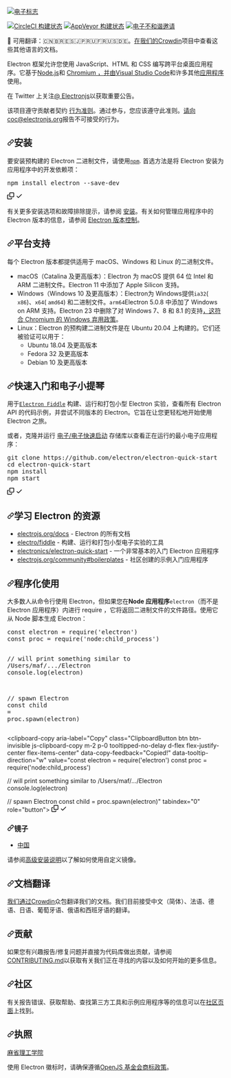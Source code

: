 <div class="Box-sc-g0xbh4-0 bJMeLZ js-snippet-clipboard-copy-unpositioned" data-hpc="true"><article class="markdown-body entry-content container-lg" itemprop="text"><p dir="auto"><a href="https://electronjs.org" rel="nofollow"><img src="https://camo.githubusercontent.com/f076c94650baf4751dfbd6efa6a8a06f95f59cced91e3bd5b0616ffa9864aba8/68747470733a2f2f656c656374726f6e6a732e6f72672f696d616765732f656c656374726f6e2d6c6f676f2e737667" alt="电子标志" data-canonical-src="https://electronjs.org/images/electron-logo.svg" style="max-width: 100%;"></a></p>
<p dir="auto"><a href="https://circleci.com/gh/electron/electron/tree/main" rel="nofollow"><img src="https://camo.githubusercontent.com/719261f425023d29070639f7c8201d784f7680b21f5841a6540d7e816b75d1e4/68747470733a2f2f636972636c6563692e636f6d2f67682f656c656374726f6e2f656c656374726f6e2f747265652f6d61696e2e7376673f7374796c653d736869656c64" alt="CircleCI 构建状态" data-canonical-src="https://circleci.com/gh/electron/electron/tree/main.svg?style=shield" style="max-width: 100%;"></a>
<a href="https://ci.appveyor.com/project/electron-bot/electron-ljo26/branch/main" rel="nofollow"><img src="https://camo.githubusercontent.com/0deb5e493d7be184ac0ce6321eb90daedc8558757cb6fd0d3ad5c4303556a669/68747470733a2f2f63692e6170707665796f722e636f6d2f6170692f70726f6a656374732f7374617475732f346c6767693964706a6331716f62376b2f6272616e63682f6d61696e3f7376673d74727565" alt="AppVeyor 构建状态" data-canonical-src="https://ci.appveyor.com/api/projects/status/4lggi9dpjc1qob7k/branch/main?svg=true" style="max-width: 100%;"></a>
<a href="https://discord.gg/electronjs" rel="nofollow"><img src="https://camo.githubusercontent.com/b0652413c6b6e55c89dbe550bf8fb6cf4cf1bf931115584ffd26a9532c0fc5d1/68747470733a2f2f696d672e736869656c64732e696f2f646973636f72642f3734353033373335313136333532373138393f636f6c6f723d253233373238394441266c6162656c3d63686174266c6f676f3d646973636f7264266c6f676f436f6c6f723d7768697465" alt="电子不和谐邀请" data-canonical-src="https://img.shields.io/discord/745037351163527189?color=%237289DA&amp;label=chat&amp;logo=discord&amp;logoColor=white" style="max-width: 100%;"></a></p>
<p dir="auto"><font style="vertical-align: inherit;"><font style="vertical-align: inherit;">📝 可用翻译：🇨🇳🇧🇷🇪🇸🇯🇵🇷🇺🇫🇷🇺🇸🇩🇪。</font></font><a href="https://crowdin.com/project/electron" rel="nofollow"><font style="vertical-align: inherit;"><font style="vertical-align: inherit;">在我们的Crowdin</font></font></a><font style="vertical-align: inherit;"><font style="vertical-align: inherit;">项目中查看这些其他语言的文档</font><font style="vertical-align: inherit;">。</font></font></p>
<p dir="auto"><font style="vertical-align: inherit;"><font style="vertical-align: inherit;">Electron 框架允许您使用 JavaScript、HTML 和 CSS 编写跨平台桌面应用程序。</font><font style="vertical-align: inherit;">它基于</font></font><a href="https://nodejs.org/" rel="nofollow"><font style="vertical-align: inherit;"><font style="vertical-align: inherit;">Node.js</font></font></a><font style="vertical-align: inherit;"><font style="vertical-align: inherit;">和
</font></font><a href="https://www.chromium.org" rel="nofollow"><font style="vertical-align: inherit;"><font style="vertical-align: inherit;">Chromium ，并由</font></font></a><font style="vertical-align: inherit;"></font><a href="https://github.com/Microsoft/vscode/"><font style="vertical-align: inherit;"><font style="vertical-align: inherit;">Visual Studio Code</font></font></a><font style="vertical-align: inherit;"><font style="vertical-align: inherit;">和许多其他</font></font><a href="https://electronjs.org/apps" rel="nofollow"><font style="vertical-align: inherit;"><font style="vertical-align: inherit;">应用程序</font></font></a><font style="vertical-align: inherit;"><font style="vertical-align: inherit;">使用</font><font style="vertical-align: inherit;">。</font></font></p>
<p dir="auto"><font style="vertical-align: inherit;"><font style="vertical-align: inherit;">在 Twitter 上关注</font></font><a href="https://twitter.com/electronjs" rel="nofollow"><font style="vertical-align: inherit;"><font style="vertical-align: inherit;">@ Electronjs</font></font></a><font style="vertical-align: inherit;"><font style="vertical-align: inherit;">以获取重要公告。</font></font></p>
<p dir="auto"><font style="vertical-align: inherit;"><font style="vertical-align: inherit;">该项目遵守贡献者契约
</font></font><a href="https://github.com/electron/electron/tree/main/CODE_OF_CONDUCT.md"><font style="vertical-align: inherit;"><font style="vertical-align: inherit;">行为准则</font></font></a><font style="vertical-align: inherit;"><font style="vertical-align: inherit;">。</font><font style="vertical-align: inherit;">通过参与，您应该遵守此准则。</font></font><a href="mailto:coc@electronjs.org"><font style="vertical-align: inherit;"><font style="vertical-align: inherit;">请向coc@electronjs.org</font></font></a><font style="vertical-align: inherit;"><font style="vertical-align: inherit;">报告不可接受的行为</font><font style="vertical-align: inherit;">。</font></font></p>
<h2 tabindex="-1" dir="auto"><a id="user-content-installation" class="anchor" aria-hidden="true" tabindex="-1" href="#installation"><svg class="octicon octicon-link" viewBox="0 0 16 16" version="1.1" width="16" height="16" aria-hidden="true"><path d="m7.775 3.275 1.25-1.25a3.5 3.5 0 1 1 4.95 4.95l-2.5 2.5a3.5 3.5 0 0 1-4.95 0 .751.751 0 0 1 .018-1.042.751.751 0 0 1 1.042-.018 1.998 1.998 0 0 0 2.83 0l2.5-2.5a2.002 2.002 0 0 0-2.83-2.83l-1.25 1.25a.751.751 0 0 1-1.042-.018.751.751 0 0 1-.018-1.042Zm-4.69 9.64a1.998 1.998 0 0 0 2.83 0l1.25-1.25a.751.751 0 0 1 1.042.018.751.751 0 0 1 .018 1.042l-1.25 1.25a3.5 3.5 0 1 1-4.95-4.95l2.5-2.5a3.5 3.5 0 0 1 4.95 0 .751.751 0 0 1-.018 1.042.751.751 0 0 1-1.042.018 1.998 1.998 0 0 0-2.83 0l-2.5 2.5a1.998 1.998 0 0 0 0 2.83Z"></path></svg></a><font style="vertical-align: inherit;"><font style="vertical-align: inherit;">安装</font></font></h2>
<p dir="auto"><font style="vertical-align: inherit;"><font style="vertical-align: inherit;">要安装预构建的 Electron 二进制文件，请使用</font></font><a href="https://docs.npmjs.com/" rel="nofollow"><code>npm</code></a><font style="vertical-align: inherit;"><font style="vertical-align: inherit;">. </font><font style="vertical-align: inherit;">首选方法是将 Electron 安装为应用程序中的开发依赖项：</font></font></p>
<div class="highlight highlight-source-shell notranslate position-relative overflow-auto" dir="auto"><pre>npm install electron --save-dev</pre><div class="zeroclipboard-container">
    <clipboard-copy aria-label="Copy" class="ClipboardButton btn btn-invisible js-clipboard-copy m-2 p-0 tooltipped-no-delay d-flex flex-justify-center flex-items-center" data-copy-feedback="Copied!" data-tooltip-direction="w" value="npm install electron --save-dev" tabindex="0" role="button">
      <svg aria-hidden="true" height="16" viewBox="0 0 16 16" version="1.1" width="16" data-view-component="true" class="octicon octicon-copy js-clipboard-copy-icon">
    <path d="M0 6.75C0 5.784.784 5 1.75 5h1.5a.75.75 0 0 1 0 1.5h-1.5a.25.25 0 0 0-.25.25v7.5c0 .138.112.25.25.25h7.5a.25.25 0 0 0 .25-.25v-1.5a.75.75 0 0 1 1.5 0v1.5A1.75 1.75 0 0 1 9.25 16h-7.5A1.75 1.75 0 0 1 0 14.25Z"></path><path d="M5 1.75C5 .784 5.784 0 6.75 0h7.5C15.216 0 16 .784 16 1.75v7.5A1.75 1.75 0 0 1 14.25 11h-7.5A1.75 1.75 0 0 1 5 9.25Zm1.75-.25a.25.25 0 0 0-.25.25v7.5c0 .138.112.25.25.25h7.5a.25.25 0 0 0 .25-.25v-7.5a.25.25 0 0 0-.25-.25Z"></path>
</svg>
      <svg aria-hidden="true" height="16" viewBox="0 0 16 16" version="1.1" width="16" data-view-component="true" class="octicon octicon-check js-clipboard-check-icon color-fg-success d-none">
    <path d="M13.78 4.22a.75.75 0 0 1 0 1.06l-7.25 7.25a.75.75 0 0 1-1.06 0L2.22 9.28a.751.751 0 0 1 .018-1.042.751.751 0 0 1 1.042-.018L6 10.94l6.72-6.72a.75.75 0 0 1 1.06 0Z"></path>
</svg>
    </clipboard-copy>
  </div></div>
<p dir="auto"><font style="vertical-align: inherit;"><font style="vertical-align: inherit;">有关更多安装选项和故障排除提示，请参阅
</font></font><a href="/electron/electron/blob/main/docs/tutorial/installation.md"><font style="vertical-align: inherit;"><font style="vertical-align: inherit;">安装</font></font></a><font style="vertical-align: inherit;"><font style="vertical-align: inherit;">。</font><font style="vertical-align: inherit;">有关如何管理应用程序中的 Electron 版本的信息，请参阅
</font></font><a href="/electron/electron/blob/main/docs/tutorial/electron-versioning.md"><font style="vertical-align: inherit;"><font style="vertical-align: inherit;">Electron 版本控制</font></font></a><font style="vertical-align: inherit;"><font style="vertical-align: inherit;">。</font></font></p>
<h2 tabindex="-1" dir="auto"><a id="user-content-platform-support" class="anchor" aria-hidden="true" tabindex="-1" href="#platform-support"><svg class="octicon octicon-link" viewBox="0 0 16 16" version="1.1" width="16" height="16" aria-hidden="true"><path d="m7.775 3.275 1.25-1.25a3.5 3.5 0 1 1 4.95 4.95l-2.5 2.5a3.5 3.5 0 0 1-4.95 0 .751.751 0 0 1 .018-1.042.751.751 0 0 1 1.042-.018 1.998 1.998 0 0 0 2.83 0l2.5-2.5a2.002 2.002 0 0 0-2.83-2.83l-1.25 1.25a.751.751 0 0 1-1.042-.018.751.751 0 0 1-.018-1.042Zm-4.69 9.64a1.998 1.998 0 0 0 2.83 0l1.25-1.25a.751.751 0 0 1 1.042.018.751.751 0 0 1 .018 1.042l-1.25 1.25a3.5 3.5 0 1 1-4.95-4.95l2.5-2.5a3.5 3.5 0 0 1 4.95 0 .751.751 0 0 1-.018 1.042.751.751 0 0 1-1.042.018 1.998 1.998 0 0 0-2.83 0l-2.5 2.5a1.998 1.998 0 0 0 0 2.83Z"></path></svg></a><font style="vertical-align: inherit;"><font style="vertical-align: inherit;">平台支持</font></font></h2>
<p dir="auto"><font style="vertical-align: inherit;"><font style="vertical-align: inherit;">每个 Electron 版本都提供适用于 macOS、Windows 和 Linux 的二进制文件。</font></font></p>
<ul dir="auto">
<li><font style="vertical-align: inherit;"><font style="vertical-align: inherit;">macOS（Catalina 及更高版本）：Electron 为 macOS 提供 64 位 Intel 和 ARM 二进制文件。</font><font style="vertical-align: inherit;">Electron 11 中添加了 Apple Silicon 支持。</font></font></li>
<li><font style="vertical-align: inherit;"><font style="vertical-align: inherit;">Windows（Windows 10 及更高版本）：Electron</font><font style="vertical-align: inherit;">为 Windows提供</font></font><code>ia32</code><font style="vertical-align: inherit;"><font style="vertical-align: inherit;">( </font></font><code>x86</code><font style="vertical-align: inherit;"><font style="vertical-align: inherit;">)、</font></font><code>x64</code><font style="vertical-align: inherit;"><font style="vertical-align: inherit;">( </font></font><code>amd64</code><font style="vertical-align: inherit;"><font style="vertical-align: inherit;">) 和二进制文件。</font></font><code>arm64</code><font style="vertical-align: inherit;"><font style="vertical-align: inherit;">Electron 5.0.8 中添加了 Windows on ARM 支持。</font><font style="vertical-align: inherit;">Electron 23 中删除了对 Windows 7、8 和 8.1 的支持</font></font><a href="https://www.electronjs.org/blog/windows-7-to-8-1-deprecation-notice" rel="nofollow"><font style="vertical-align: inherit;"><font style="vertical-align: inherit;">，这符合 Chromium 的 Windows 弃用政策</font></font></a><font style="vertical-align: inherit;"><font style="vertical-align: inherit;">。</font></font></li>
<li><font style="vertical-align: inherit;"><font style="vertical-align: inherit;">Linux：Electron 的预构建二进制文件是在 Ubuntu 20.04 上构建的。</font><font style="vertical-align: inherit;">它们还被验证可以用于：
</font></font><ul dir="auto">
<li><font style="vertical-align: inherit;"><font style="vertical-align: inherit;">Ubuntu 18.04 及更高版本</font></font></li>
<li><font style="vertical-align: inherit;"><font style="vertical-align: inherit;">Fedora 32 及更高版本</font></font></li>
<li><font style="vertical-align: inherit;"><font style="vertical-align: inherit;">Debian 10 及更高版本</font></font></li>
</ul>
</li>
</ul>
<h2 tabindex="-1" dir="auto"><a id="user-content-quick-start--electron-fiddle" class="anchor" aria-hidden="true" tabindex="-1" href="#quick-start--electron-fiddle"><svg class="octicon octicon-link" viewBox="0 0 16 16" version="1.1" width="16" height="16" aria-hidden="true"><path d="m7.775 3.275 1.25-1.25a3.5 3.5 0 1 1 4.95 4.95l-2.5 2.5a3.5 3.5 0 0 1-4.95 0 .751.751 0 0 1 .018-1.042.751.751 0 0 1 1.042-.018 1.998 1.998 0 0 0 2.83 0l2.5-2.5a2.002 2.002 0 0 0-2.83-2.83l-1.25 1.25a.751.751 0 0 1-1.042-.018.751.751 0 0 1-.018-1.042Zm-4.69 9.64a1.998 1.998 0 0 0 2.83 0l1.25-1.25a.751.751 0 0 1 1.042.018.751.751 0 0 1 .018 1.042l-1.25 1.25a3.5 3.5 0 1 1-4.95-4.95l2.5-2.5a3.5 3.5 0 0 1 4.95 0 .751.751 0 0 1-.018 1.042.751.751 0 0 1-1.042.018 1.998 1.998 0 0 0-2.83 0l-2.5 2.5a1.998 1.998 0 0 0 0 2.83Z"></path></svg></a><font style="vertical-align: inherit;"><font style="vertical-align: inherit;">快速入门和电子小提琴</font></font></h2>
<p dir="auto"><font style="vertical-align: inherit;"><font style="vertical-align: inherit;">用于</font></font><a href="https://github.com/electron/fiddle"><code>Electron Fiddle</code></a><font style="vertical-align: inherit;"><font style="vertical-align: inherit;">
构建、运行和打包小型 Electron 实验，查看所有 Electron API 的代码示例，并尝试不同版本的 Electron。</font><font style="vertical-align: inherit;">它旨在让您更轻松地开始使用 Electron 之旅。</font></font></p>
<p dir="auto"><font style="vertical-align: inherit;"><font style="vertical-align: inherit;">或者，克隆并运行
</font></font><a href="https://github.com/electron/electron-quick-start"><font style="vertical-align: inherit;"><font style="vertical-align: inherit;">电子/电子快速启动</font></font></a><font style="vertical-align: inherit;"><font style="vertical-align: inherit;">
存储库以查看正在运行的最小电子应用程序：</font></font></p>
<div class="highlight highlight-source-shell notranslate position-relative overflow-auto" dir="auto"><pre>git clone https://github.com/electron/electron-quick-start
<span class="pl-c1">cd</span> electron-quick-start
npm install
npm start</pre><div class="zeroclipboard-container">
    <clipboard-copy aria-label="Copy" class="ClipboardButton btn btn-invisible js-clipboard-copy m-2 p-0 tooltipped-no-delay d-flex flex-justify-center flex-items-center" data-copy-feedback="Copied!" data-tooltip-direction="w" value="git clone https://github.com/electron/electron-quick-start
cd electron-quick-start
npm install
npm start" tabindex="0" role="button">
      <svg aria-hidden="true" height="16" viewBox="0 0 16 16" version="1.1" width="16" data-view-component="true" class="octicon octicon-copy js-clipboard-copy-icon">
    <path d="M0 6.75C0 5.784.784 5 1.75 5h1.5a.75.75 0 0 1 0 1.5h-1.5a.25.25 0 0 0-.25.25v7.5c0 .138.112.25.25.25h7.5a.25.25 0 0 0 .25-.25v-1.5a.75.75 0 0 1 1.5 0v1.5A1.75 1.75 0 0 1 9.25 16h-7.5A1.75 1.75 0 0 1 0 14.25Z"></path><path d="M5 1.75C5 .784 5.784 0 6.75 0h7.5C15.216 0 16 .784 16 1.75v7.5A1.75 1.75 0 0 1 14.25 11h-7.5A1.75 1.75 0 0 1 5 9.25Zm1.75-.25a.25.25 0 0 0-.25.25v7.5c0 .138.112.25.25.25h7.5a.25.25 0 0 0 .25-.25v-7.5a.25.25 0 0 0-.25-.25Z"></path>
</svg>
      <svg aria-hidden="true" height="16" viewBox="0 0 16 16" version="1.1" width="16" data-view-component="true" class="octicon octicon-check js-clipboard-check-icon color-fg-success d-none">
    <path d="M13.78 4.22a.75.75 0 0 1 0 1.06l-7.25 7.25a.75.75 0 0 1-1.06 0L2.22 9.28a.751.751 0 0 1 .018-1.042.751.751 0 0 1 1.042-.018L6 10.94l6.72-6.72a.75.75 0 0 1 1.06 0Z"></path>
</svg>
    </clipboard-copy>
  </div></div>
<h2 tabindex="-1" dir="auto"><a id="user-content-resources-for-learning-electron" class="anchor" aria-hidden="true" tabindex="-1" href="#resources-for-learning-electron"><svg class="octicon octicon-link" viewBox="0 0 16 16" version="1.1" width="16" height="16" aria-hidden="true"><path d="m7.775 3.275 1.25-1.25a3.5 3.5 0 1 1 4.95 4.95l-2.5 2.5a3.5 3.5 0 0 1-4.95 0 .751.751 0 0 1 .018-1.042.751.751 0 0 1 1.042-.018 1.998 1.998 0 0 0 2.83 0l2.5-2.5a2.002 2.002 0 0 0-2.83-2.83l-1.25 1.25a.751.751 0 0 1-1.042-.018.751.751 0 0 1-.018-1.042Zm-4.69 9.64a1.998 1.998 0 0 0 2.83 0l1.25-1.25a.751.751 0 0 1 1.042.018.751.751 0 0 1 .018 1.042l-1.25 1.25a3.5 3.5 0 1 1-4.95-4.95l2.5-2.5a3.5 3.5 0 0 1 4.95 0 .751.751 0 0 1-.018 1.042.751.751 0 0 1-1.042.018 1.998 1.998 0 0 0-2.83 0l-2.5 2.5a1.998 1.998 0 0 0 0 2.83Z"></path></svg></a><font style="vertical-align: inherit;"><font style="vertical-align: inherit;">学习 Electron 的资源</font></font></h2>
<ul dir="auto">
<li><a href="https://electronjs.org/docs" rel="nofollow"><font style="vertical-align: inherit;"><font style="vertical-align: inherit;">electrojs.org/docs</font></font></a><font style="vertical-align: inherit;"><font style="vertical-align: inherit;"> - Electron 的所有文档</font></font></li>
<li><a href="https://github.com/electron/fiddle"><font style="vertical-align: inherit;"><font style="vertical-align: inherit;">electro/fiddle</font></font></a><font style="vertical-align: inherit;"><font style="vertical-align: inherit;"> - 构建、运行和打包小型电子实验的工具</font></font></li>
<li><a href="https://github.com/electron/electron-quick-start"><font style="vertical-align: inherit;"><font style="vertical-align: inherit;">electronics/electron-quick-start</font></font></a><font style="vertical-align: inherit;"><font style="vertical-align: inherit;"> - 一个非常基本的入门 Electron 应用程序</font></font></li>
<li><a href="https://electronjs.org/community#boilerplates" rel="nofollow"><font style="vertical-align: inherit;"><font style="vertical-align: inherit;">electrojs.org/community#boilerplates</font></font></a><font style="vertical-align: inherit;"><font style="vertical-align: inherit;"> - 社区创建的示例入门应用程序</font></font></li>
</ul>
<h2 tabindex="-1" dir="auto"><a id="user-content-programmatic-usage" class="anchor" aria-hidden="true" tabindex="-1" href="#programmatic-usage"><svg class="octicon octicon-link" viewBox="0 0 16 16" version="1.1" width="16" height="16" aria-hidden="true"><path d="m7.775 3.275 1.25-1.25a3.5 3.5 0 1 1 4.95 4.95l-2.5 2.5a3.5 3.5 0 0 1-4.95 0 .751.751 0 0 1 .018-1.042.751.751 0 0 1 1.042-.018 1.998 1.998 0 0 0 2.83 0l2.5-2.5a2.002 2.002 0 0 0-2.83-2.83l-1.25 1.25a.751.751 0 0 1-1.042-.018.751.751 0 0 1-.018-1.042Zm-4.69 9.64a1.998 1.998 0 0 0 2.83 0l1.25-1.25a.751.751 0 0 1 1.042.018.751.751 0 0 1 .018 1.042l-1.25 1.25a3.5 3.5 0 1 1-4.95-4.95l2.5-2.5a3.5 3.5 0 0 1 4.95 0 .751.751 0 0 1-.018 1.042.751.751 0 0 1-1.042.018 1.998 1.998 0 0 0-2.83 0l-2.5 2.5a1.998 1.998 0 0 0 0 2.83Z"></path></svg></a><font style="vertical-align: inherit;"><font style="vertical-align: inherit;">程序化使用</font></font></h2>
<p dir="auto"><font style="vertical-align: inherit;"><font style="vertical-align: inherit;">大多数人从命令行使用 Electron，但如果您在</font><strong><font style="vertical-align: inherit;">Node 应用程序</font></strong></font><code>electron</code><font style="vertical-align: inherit;"><font style="vertical-align: inherit;">（而不是 Electron 应用程序）内进行 require </font><font style="vertical-align: inherit;">，它将返回二进制文件的文件路径。</font><font style="vertical-align: inherit;">使用它从 Node 脚本生成 Electron：</font></font><strong><font style="vertical-align: inherit;"></font></strong><font style="vertical-align: inherit;"></font></p>
<div class="highlight highlight-source-js notranslate position-relative overflow-auto" dir="auto"><pre><span class="pl-k">const</span> <span class="pl-s1">electron</span> <span class="pl-c1">=</span> <span class="pl-en">require</span><span class="pl-kos">(</span><span class="pl-s">'electron'</span><span class="pl-kos">)</span>
<span class="pl-k">const</span> <span class="pl-s1">proc</span> <span class="pl-c1">=</span> <span class="pl-en">require</span><span class="pl-kos">(</span><span class="pl-s">'node:child_process'</span><span class="pl-kos">)</span>

<span class="pl-c">// will print something similar to /Users/maf/.../Electron</span>
<span class="pl-smi">console</span><span class="pl-kos">.</span><span class="pl-en">log</span><span class="pl-kos">(</span><span class="pl-s1">electron</span><span class="pl-kos">)</span>

<span class="pl-c">// spawn Electron</span>
<span class="pl-k">const</span> <span class="pl-s1">child</span> <span class="pl-c1">=</span> <span class="pl-s1">proc</span><span class="pl-kos">.</span><span class="pl-en">spawn</span><span class="pl-kos">(</span><span class="pl-s1">electron</span><span class="pl-kos">)</span></pre><div class="zeroclipboard-container">
    <clipboard-copy aria-label="Copy" class="ClipboardButton btn btn-invisible js-clipboard-copy m-2 p-0 tooltipped-no-delay d-flex flex-justify-center flex-items-center" data-copy-feedback="Copied!" data-tooltip-direction="w" value="const electron = require('electron')
const proc = require('node:child_process')

// will print something similar to /Users/maf/.../Electron
console.log(electron)

// spawn Electron
const child = proc.spawn(electron)" tabindex="0" role="button">
      <svg aria-hidden="true" height="16" viewBox="0 0 16 16" version="1.1" width="16" data-view-component="true" class="octicon octicon-copy js-clipboard-copy-icon">
    <path d="M0 6.75C0 5.784.784 5 1.75 5h1.5a.75.75 0 0 1 0 1.5h-1.5a.25.25 0 0 0-.25.25v7.5c0 .138.112.25.25.25h7.5a.25.25 0 0 0 .25-.25v-1.5a.75.75 0 0 1 1.5 0v1.5A1.75 1.75 0 0 1 9.25 16h-7.5A1.75 1.75 0 0 1 0 14.25Z"></path><path d="M5 1.75C5 .784 5.784 0 6.75 0h7.5C15.216 0 16 .784 16 1.75v7.5A1.75 1.75 0 0 1 14.25 11h-7.5A1.75 1.75 0 0 1 5 9.25Zm1.75-.25a.25.25 0 0 0-.25.25v7.5c0 .138.112.25.25.25h7.5a.25.25 0 0 0 .25-.25v-7.5a.25.25 0 0 0-.25-.25Z"></path>
</svg>
      <svg aria-hidden="true" height="16" viewBox="0 0 16 16" version="1.1" width="16" data-view-component="true" class="octicon octicon-check js-clipboard-check-icon color-fg-success d-none">
    <path d="M13.78 4.22a.75.75 0 0 1 0 1.06l-7.25 7.25a.75.75 0 0 1-1.06 0L2.22 9.28a.751.751 0 0 1 .018-1.042.751.751 0 0 1 1.042-.018L6 10.94l6.72-6.72a.75.75 0 0 1 1.06 0Z"></path>
</svg>
    </clipboard-copy>
  </div></div>
<h3 tabindex="-1" dir="auto"><a id="user-content-mirrors" class="anchor" aria-hidden="true" tabindex="-1" href="#mirrors"><svg class="octicon octicon-link" viewBox="0 0 16 16" version="1.1" width="16" height="16" aria-hidden="true"><path d="m7.775 3.275 1.25-1.25a3.5 3.5 0 1 1 4.95 4.95l-2.5 2.5a3.5 3.5 0 0 1-4.95 0 .751.751 0 0 1 .018-1.042.751.751 0 0 1 1.042-.018 1.998 1.998 0 0 0 2.83 0l2.5-2.5a2.002 2.002 0 0 0-2.83-2.83l-1.25 1.25a.751.751 0 0 1-1.042-.018.751.751 0 0 1-.018-1.042Zm-4.69 9.64a1.998 1.998 0 0 0 2.83 0l1.25-1.25a.751.751 0 0 1 1.042.018.751.751 0 0 1 .018 1.042l-1.25 1.25a3.5 3.5 0 1 1-4.95-4.95l2.5-2.5a3.5 3.5 0 0 1 4.95 0 .751.751 0 0 1-.018 1.042.751.751 0 0 1-1.042.018 1.998 1.998 0 0 0-2.83 0l-2.5 2.5a1.998 1.998 0 0 0 0 2.83Z"></path></svg></a><font style="vertical-align: inherit;"><font style="vertical-align: inherit;">镜子</font></font></h3>
<ul dir="auto">
<li><a href="https://npmmirror.com/mirrors/electron/" rel="nofollow"><font style="vertical-align: inherit;"><font style="vertical-align: inherit;">中国</font></font></a></li>
</ul>
<p dir="auto"><font style="vertical-align: inherit;"><font style="vertical-align: inherit;">请参阅</font></font><a href="https://www.electronjs.org/docs/latest/tutorial/installation#mirror" rel="nofollow"><font style="vertical-align: inherit;"><font style="vertical-align: inherit;">高级安装说明</font></font></a><font style="vertical-align: inherit;"><font style="vertical-align: inherit;">以了解如何使用自定义镜像。</font></font></p>
<h2 tabindex="-1" dir="auto"><a id="user-content-documentation-translations" class="anchor" aria-hidden="true" tabindex="-1" href="#documentation-translations"><svg class="octicon octicon-link" viewBox="0 0 16 16" version="1.1" width="16" height="16" aria-hidden="true"><path d="m7.775 3.275 1.25-1.25a3.5 3.5 0 1 1 4.95 4.95l-2.5 2.5a3.5 3.5 0 0 1-4.95 0 .751.751 0 0 1 .018-1.042.751.751 0 0 1 1.042-.018 1.998 1.998 0 0 0 2.83 0l2.5-2.5a2.002 2.002 0 0 0-2.83-2.83l-1.25 1.25a.751.751 0 0 1-1.042-.018.751.751 0 0 1-.018-1.042Zm-4.69 9.64a1.998 1.998 0 0 0 2.83 0l1.25-1.25a.751.751 0 0 1 1.042.018.751.751 0 0 1 .018 1.042l-1.25 1.25a3.5 3.5 0 1 1-4.95-4.95l2.5-2.5a3.5 3.5 0 0 1 4.95 0 .751.751 0 0 1-.018 1.042.751.751 0 0 1-1.042.018 1.998 1.998 0 0 0-2.83 0l-2.5 2.5a1.998 1.998 0 0 0 0 2.83Z"></path></svg></a><font style="vertical-align: inherit;"><font style="vertical-align: inherit;">文档翻译</font></font></h2>
<p dir="auto"><font style="vertical-align: inherit;"></font><a href="https://crowdin.com/project/electron" rel="nofollow"><font style="vertical-align: inherit;"><font style="vertical-align: inherit;">我们通过Crowdin</font></font></a><font style="vertical-align: inherit;"><font style="vertical-align: inherit;">众包翻译我们的文档</font><font style="vertical-align: inherit;">。</font><font style="vertical-align: inherit;">我们目前接受中文（简体）、法语、德语、日语、葡萄牙语、俄语和西班牙语的翻译。</font></font></p>
<h2 tabindex="-1" dir="auto"><a id="user-content-contributing" class="anchor" aria-hidden="true" tabindex="-1" href="#contributing"><svg class="octicon octicon-link" viewBox="0 0 16 16" version="1.1" width="16" height="16" aria-hidden="true"><path d="m7.775 3.275 1.25-1.25a3.5 3.5 0 1 1 4.95 4.95l-2.5 2.5a3.5 3.5 0 0 1-4.95 0 .751.751 0 0 1 .018-1.042.751.751 0 0 1 1.042-.018 1.998 1.998 0 0 0 2.83 0l2.5-2.5a2.002 2.002 0 0 0-2.83-2.83l-1.25 1.25a.751.751 0 0 1-1.042-.018.751.751 0 0 1-.018-1.042Zm-4.69 9.64a1.998 1.998 0 0 0 2.83 0l1.25-1.25a.751.751 0 0 1 1.042.018.751.751 0 0 1 .018 1.042l-1.25 1.25a3.5 3.5 0 1 1-4.95-4.95l2.5-2.5a3.5 3.5 0 0 1 4.95 0 .751.751 0 0 1-.018 1.042.751.751 0 0 1-1.042.018 1.998 1.998 0 0 0-2.83 0l-2.5 2.5a1.998 1.998 0 0 0 0 2.83Z"></path></svg></a><font style="vertical-align: inherit;"><font style="vertical-align: inherit;">贡献</font></font></h2>
<p dir="auto"><font style="vertical-align: inherit;"><font style="vertical-align: inherit;">如果您有兴趣报告/修复问题并直接为代码库做出贡献，请参阅</font></font><a href="/electron/electron/blob/main/CONTRIBUTING.md"><font style="vertical-align: inherit;"><font style="vertical-align: inherit;">CONTRIBUTING.md</font></font></a><font style="vertical-align: inherit;"><font style="vertical-align: inherit;">以获取有关我们正在寻找的内容以及如何开始的更多信息。</font></font></p>
<h2 tabindex="-1" dir="auto"><a id="user-content-community" class="anchor" aria-hidden="true" tabindex="-1" href="#community"><svg class="octicon octicon-link" viewBox="0 0 16 16" version="1.1" width="16" height="16" aria-hidden="true"><path d="m7.775 3.275 1.25-1.25a3.5 3.5 0 1 1 4.95 4.95l-2.5 2.5a3.5 3.5 0 0 1-4.95 0 .751.751 0 0 1 .018-1.042.751.751 0 0 1 1.042-.018 1.998 1.998 0 0 0 2.83 0l2.5-2.5a2.002 2.002 0 0 0-2.83-2.83l-1.25 1.25a.751.751 0 0 1-1.042-.018.751.751 0 0 1-.018-1.042Zm-4.69 9.64a1.998 1.998 0 0 0 2.83 0l1.25-1.25a.751.751 0 0 1 1.042.018.751.751 0 0 1 .018 1.042l-1.25 1.25a3.5 3.5 0 1 1-4.95-4.95l2.5-2.5a3.5 3.5 0 0 1 4.95 0 .751.751 0 0 1-.018 1.042.751.751 0 0 1-1.042.018 1.998 1.998 0 0 0-2.83 0l-2.5 2.5a1.998 1.998 0 0 0 0 2.83Z"></path></svg></a><font style="vertical-align: inherit;"><font style="vertical-align: inherit;">社区</font></font></h2>
<p dir="auto"><font style="vertical-align: inherit;"><font style="vertical-align: inherit;">有关报告错误、获取帮助、查找第三方工具和示例应用程序等的信息可以在</font></font><a href="https://www.electronjs.org/community" rel="nofollow"><font style="vertical-align: inherit;"><font style="vertical-align: inherit;">社区页面</font></font></a><font style="vertical-align: inherit;"><font style="vertical-align: inherit;">上找到。</font></font></p>
<h2 tabindex="-1" dir="auto"><a id="user-content-license" class="anchor" aria-hidden="true" tabindex="-1" href="#license"><svg class="octicon octicon-link" viewBox="0 0 16 16" version="1.1" width="16" height="16" aria-hidden="true"><path d="m7.775 3.275 1.25-1.25a3.5 3.5 0 1 1 4.95 4.95l-2.5 2.5a3.5 3.5 0 0 1-4.95 0 .751.751 0 0 1 .018-1.042.751.751 0 0 1 1.042-.018 1.998 1.998 0 0 0 2.83 0l2.5-2.5a2.002 2.002 0 0 0-2.83-2.83l-1.25 1.25a.751.751 0 0 1-1.042-.018.751.751 0 0 1-.018-1.042Zm-4.69 9.64a1.998 1.998 0 0 0 2.83 0l1.25-1.25a.751.751 0 0 1 1.042.018.751.751 0 0 1 .018 1.042l-1.25 1.25a3.5 3.5 0 1 1-4.95-4.95l2.5-2.5a3.5 3.5 0 0 1 4.95 0 .751.751 0 0 1-.018 1.042.751.751 0 0 1-1.042.018 1.998 1.998 0 0 0-2.83 0l-2.5 2.5a1.998 1.998 0 0 0 0 2.83Z"></path></svg></a><font style="vertical-align: inherit;"><font style="vertical-align: inherit;">执照</font></font></h2>
<p dir="auto"><a href="https://github.com/electron/electron/blob/main/LICENSE"><font style="vertical-align: inherit;"><font style="vertical-align: inherit;">麻省理工学院</font></font></a></p>
<p dir="auto"><font style="vertical-align: inherit;"><font style="vertical-align: inherit;">使用 Electron 徽标时，请确保遵循</font></font><a href="https://openjsf.org/wp-content/uploads/sites/84/2021/01/OpenJS-Foundation-Trademark-Policy-2021-01-12.docx.pdf" rel="nofollow"><font style="vertical-align: inherit;"><font style="vertical-align: inherit;">OpenJS 基金会商标政策</font></font></a><font style="vertical-align: inherit;"><font style="vertical-align: inherit;">。</font></font></p>
</article></div>
